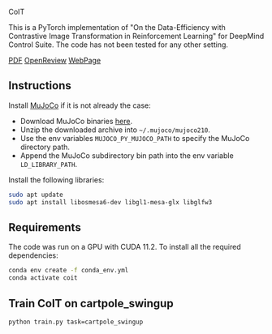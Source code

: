 CoIT
<!-- ======= -->
<!-- [![MIT License](https://img.shields.io/badge/license-MIT-blue.svg)](LICENSE.md) -->

<!-- **Status**: Archive (code is provided as-is, no updates expected) -->

This is a PyTorch implementation of "On the Data-Efficiency with Contrastive Image Transformation in Reinforcement Learning" for DeepMind Control Suite.
The code has not been tested for any other setting.

[PDF](https://openreview.net/pdf?id=-nm-rHXi5ga) [OpenReview](https://openreview.net/forum?id=-nm-rHXi5ga) [WebPage](https://mooricanna.github.io/coit-web/)

## Instructions

Install [MuJoCo](http://www.mujoco.org/) if it is not already the case:

* Download MuJoCo binaries [here](https://mujoco.org).
* Unzip the downloaded archive into `~/.mujoco/mujoco210`.
* Use the env variables `MUJOCO_PY_MUJOCO_PATH` to specify the MuJoCo directory path.
* Append the MuJoCo subdirectory bin path into the env variable `LD_LIBRARY_PATH`.

Install the following libraries:
```sh
sudo apt update
sudo apt install libosmesa6-dev libgl1-mesa-glx libglfw3
```

## Requirements
The code was run on a GPU with CUDA 11.2. To install all the required dependencies:
```sh
conda env create -f conda_env.yml
conda activate coit
```

## Train CoIT on cartpole_swingup
```sh
python train.py task=cartpole_swingup
```
